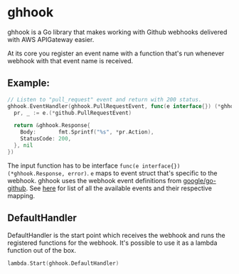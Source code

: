 # ghhook

ghhook is a Go library that makes working with Github webhooks delivered with AWS APIGateway easier.

At its core you register an event name with a function that's run whenever webhook with that event name is received.

## Example:

```Go
// Listen to "pull_request" event and return with 200 status.
ghhook.EventHandler(ghhook.PullRequestEvent, func(e interface{}) (*ghhook.Response, error) {
  pr, _ := e.(*github.PullRequestEvent)

  return &ghhook.Response{
    Body:       fmt.Sprintf("%s", *pr.Action),
    StatusCode: 200,
  }, nil
})
```

The input function has to be interface `func(e interface{}) (*ghhook.Response, error)`. `e` maps to event struct that's specific to the webhook. ghhook uses the webhook event definitions from [google/go-github](https://github.com/google/go-github). See [here](https://github.com/google/go-github/blob/df47db1628185875602e66d3356ae7337b52bba3/github/activity_events.go#L35) for list of all the available events and their respective mapping.

## DefaultHandler

DefaultHandler is the start point which receives the webhook and runs the registered functions for the webhook. It's possible to use it as a lambda function out of the box.

```Go
lambda.Start(ghhook.DefaultHandler)
```
